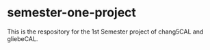 semester-one-project
====================

This is the respository for the 1st Semester project of chang5CAL and gliebeCAL.  
